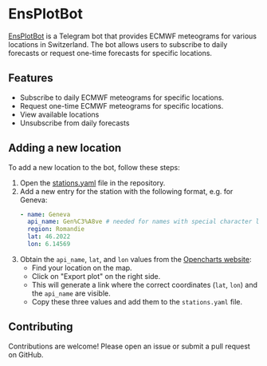 # EnsPlotBot

[EnsPlotBot](https://t.me/EnsPlotBot) is a Telegram bot that provides ECMWF meteograms for various locations in Switzerland. The bot allows users to subscribe to daily forecasts or request one-time forecasts for specific locations.

## Features

- Subscribe to daily ECMWF meteograms for specific locations.
- Request one-time ECMWF meteograms for specific locations.
- View available locations
- Unsubscribe from daily forecasts

## Adding a new location

To add a new location to the bot, follow these steps:

1. Open the [stations.yaml](stations.yaml) file in the repository.
2. Add a new entry for the station with the following format, e.g. for Geneva:
    ```yaml
    - name: Geneva
      api_name: Gen%C3%A8ve # needed for names with special character like é or è
      region: Romandie
      lat: 46.2022
      lon: 6.14569
    ```
3. Obtain the `api_name`, `lat`, and `lon` values from the [Opencharts website](https://charts.ecmwf.int/products/opencharts_meteogram?base_time=202503211200&epsgram=classical_10d&lat=51.4333&lon=-1.0&station_name=Reading):
    - Find your location on the map.
    - Click on "Export plot" on the right side.
    - This will generate a link where the correct coordinates (`lat`, `lon`) and the `api_name` are visible.
    - Copy these three values and add them to the `stations.yaml` file.

## Contributing

Contributions are welcome! Please open an issue or submit a pull request on GitHub.
